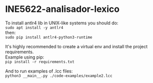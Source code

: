 # INE5622-analisador-lexico

To install antlr4 lib in UNIX-like systems you should do:  
`sudo apt install -y antlr4`  
then:  
`sudo pip install antlr4-python3-runtime`

It's highly recommended to create a virtual env and install the project requirements.  
Example using pip:  
`pip install -r requirements.txt`

And to run examples of .lcc files:  
`python3 __main__.py ./code-examples/example2.lcc`
